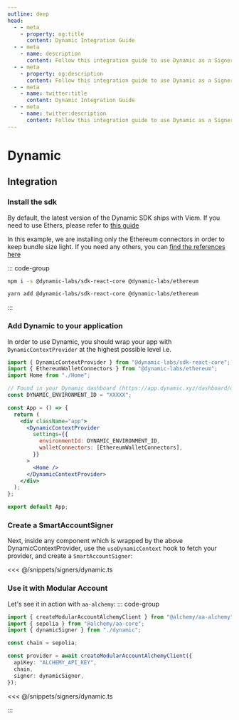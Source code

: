 ```yaml
---
outline: deep
head:
  - - meta
    - property: og:title
      content: Dynamic Integration Guide
  - - meta
    - name: description
      content: Follow this integration guide to use Dynamic as a Signer with Account Kit, a vertically integrated stack for building apps that support ERC-4337 and ERC-6900.
  - - meta
    - property: og:description
      content: Follow this integration guide to use Dynamic as a Signer with Account Kit, a vertically integrated stack for building apps that support ERC-4337 and ERC-6900.
  - - meta
    - name: twitter:title
      content: Dynamic Integration Guide
  - - meta
    - name: twitter:description
      content: Follow this integration guide to use Dynamic as a Signer with Account Kit, a vertically integrated stack for building apps that support ERC-4337 and ERC-6900.
---
```


# Dynamic

## Integration

### Install the sdk

By default, the latest version of the Dynamic SDK ships with Viem. If you need to use Ethers, please refer to [this guide](https://docs.dynamic.xyz/react-sdk/viem-ethers#using-ethers)

In this example, we are installing only the Ethereum connectors in order to keep bundle size light. If you need any others, you can [find the references here](https://docs.dynamic.xyz/react-sdk/components/dynamiccontextprovider#walletconnectors)

::: code-group

```bash [npm]
npm i -s @dynamic-labs/sdk-react-core @dynamic-labs/ethereum
```

```bash [yarn]
yarn add @dynamic-labs/sdk-react-core @dynamic-labs/ethereum
```

:::

### Add Dynamic to your application

In order to use Dynamic, you should wrap your app with `DynamicContextProvider` at the highest possible level i.e.

```jsx
import { DynamicContextProvider } from "@dynamic-labs/sdk-react-core";
import { EthereumWalletConnectors } from "@dynamic-labs/ethereum";
import Home from "./Home";

// Found in your Dynamic dashboard (https://app.dynamic.xyz/dashboard/developer)
const DYNAMIC_ENVIRONMENT_ID = "XXXXX";

const App = () => {
  return (
    <div className="app">
      <DynamicContextProvider
        settings={{
          environmentId: DYNAMIC_ENVIRONMENT_ID,
          walletConnectors: [EthereumWalletConnectors],
        }}
      >
        <Home />
      </DynamicContextProvider>
    </div>
  );
};

export default App;
```

### Create a SmartAccountSigner

Next, inside any component which is wrapped by the above DynamicContextProvider, use the `useDynamicContext` hook to fetch your provider, and create a `SmartAccountSigner`:

<<< @/snippets/signers/dynamic.ts

### Use it with Modular Account

Let's see it in action with `aa-alchemy`:
::: code-group

```ts [example.ts]
import { createModularAccountAlchemyClient } from "@alchemy/aa-alchemy";
import { sepolia } from "@alchemy/aa-core";
import { dynamicSigner } from "./dynamic";

const chain = sepolia;

const provider = await createModularAccountAlchemyClient({
  apiKey: "ALCHEMY_API_KEY",
  chain,
  signer: dynamicSigner,
});
```

<<< @/snippets/signers/dynamic.ts

:::
